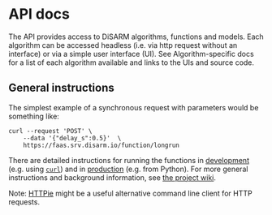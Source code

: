 # API docs

The API provides access to DiSARM algorithms, functions and models. Each algorithm can be accessed headless (i.e. via http request without an interface) or via a simple user interface (UI). See Algorithm-specific docs for a list of each algorithm available and links to the UIs and source code.

## General instructions

The simplest example of a synchronous request with parameters would be something like:

```text
curl --request 'POST' \
    --data '{"delay_s":0.5}'  \
    https://faas.srv.disarm.io/function/longrun
```

There are detailed instructions for running the functions in [development](/api-docs/Running-deployed-functions-for-development-and-testing) \(e.g. using [`curl`](https://curl.haxx.se)) and in [production](/api-docs/Running-deployed-functions-in-production) \(e.g. from Python\). For more general instructions and background information, see [the project wiki](/api-docs).

Note: [HTTPie](https://httpie.org) might be a useful alternative command line client for HTTP requests.

